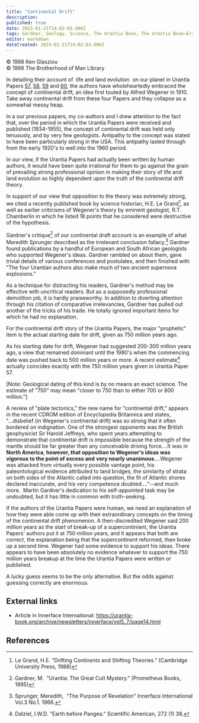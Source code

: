```yaml
---
title: "Continental Drift"
description:
published: true
date: 2023-01-21T14:02:03.086Z
tags: Gardner, Geology, Science, The Urantia Book, The Urantia Book—Errors, Innerface International, article
editor: markdown
dateCreated: 2023-01-21T14:02:03.086Z
---
```


<p class="v-card v-sheet theme--light grey lighten-3 px-2">© 1998 Ken Glasziou<br>© 1998 The Brotherhood of Man Library</p>

In detailing their account of  life and land evolution  on our planet in Urantia Papers [57](/en/The_Urantia_Book/57), [58](/en/The_Urantia_Book/58), [59](/en/The_Urantia_Book/59) and [60](/en/The_Urantia_Book/60), the authors have wholeheartedly embraced the concept of continental drift, an idea first touted by Alfred Wegener in 1910. Take away continental drift from these four Papers and they collapse as a somewhat messy heap.

In a our previous papers, my co-authors and I drew attention to the fact that, over the period in which the Urantia Papers were received and published (1934-1955), the concept of continental drift was held only tenuously, and by very few geologists. Antipathy to the concept was stated to have been particularly strong in the USA. This antipathy lasted through from the early 1920's to well into the 1960 period.

In our view, if the Urantia Papers had actually been written by human authors, it would have been quite irrational for them to go against the grain of prevailing strong professional opinion in making their story of life and land evolution so highly dependent upon the truth of the continental drift theory.

In support of our view that opposition to the theory was extremely strong, we cited a recently published book by science historian, H.E. Le Grand[^1], as well as earlier criticisms of Wegener's theory by eminent geologist, R.T. Chamberlin in which he listed 18 points that he considered were destructive of the hypothesis.

Gardner's critique[^2] of our continental draft account is an example of what Meredith Sprunger described as the irrelevant conclusion fallacy.[^3] Gardner found publications by a handful of European and South African geologists who supported Wegener's ideas. Gardner rambled on about them, gave trivial details of various conferences and postulates, and then finished with "The four Urantian authors also make much of two ancient supernova explosions." 

As a technique for distracting his readers, Gardner's method may be effective with uncritical readers. But as a supposedly professional demolition job, it is hardly praiseworthy. In addition to diverting attention through his citation of comparative irrelevancies, Gardner has pulled out another of the tricks of his trade. He totally ignored important items for which he had no explanation.

For the continental drift story of the Urantia Papers, the major "prophetic" item is the actual starting date for drift, given as 750 million years ago.

As his starting date for drift, Wegener had suggested 200-300 million years ago, a view that remained dominant until the 1980's when the commencing date was pushed back to 500 million years or more. A recent estimate[^4] actually coincides exactly with the 750 million years given in Urantia Paper 57.

[Note: Geological dating of this kind is by no means an exact science. The estimate of "750" may mean "closer to 750 than to either 700 or 800 million."]

A review of "plate tectonics," the new name for "continental drift," appears in the recent CDROM edition of Encyclopedia Britannica and states, "...disbelief (in Wegener's continental drift) was so strong that it often bordered on indignation. One of the strongest opponents was the British geophysicist Sir Harold Jeffreys, who spent years attempting to demonstrate that continental drift is impossible because the strength of the mantle should be far greater than any conceivable driving force….It was in **North America**, **however, that opposition to Wegener's ideas was vigorous to the point of excess and** **very nearly unanimous**….Wegener was attacked from virtually every possible vantage point, his paleontological evidence attributed to land bridges, the similarity of strata on both sides of the Atlantic called into question, the fit of Atlantic shores declared inaccurate, and his very competence doubted…."--and much more.  Martin Gardner's dedication to his self-appointed task may be undoubted, but it has little in common with truth-seeking.

If the authors of the Urantia Papers were human, we need an explanation of how they were able come up with their extraordinary concepts on the timing of the continental drift phenomenon. A then-discredited Wegener said 200 million years as the start of break-up of a supercontinient, the Urantia Papers' authors put it at 750 million years, and it appears that both are correct, the explanation being that the supercontinent reformed, then broke up a second time. Wegener had some evidence to support his ideas. There appears to have been absolutely no evidence whatever to support the 750 million years breakup at the time the Urantia Papers were written or published.

A lucky guess seems to be the only alternative. But the odds against guessing correctly are enormous.

## External links

* Article in Innerface International: https://urantia-book.org/archive/newsletters/innerface/vol5_7/page14.html

## References

[^1]: Le Grand, H.E. "Drifting Continents and Shifting Theories." (Cambridge University Press, 1988)
[^2]: Gardner, M.  "Urantia: The Great Cult Mystery." (Prometheus Books, 1995)
[^3]: Sprunger, Meredith,  "The Purpose of Revelation" Innerface International Vol.3 No.1. 1966.
[^4]: Dalziel, I.W.D. "Earth before Pangea." Scientific American, 272 (1) 38.